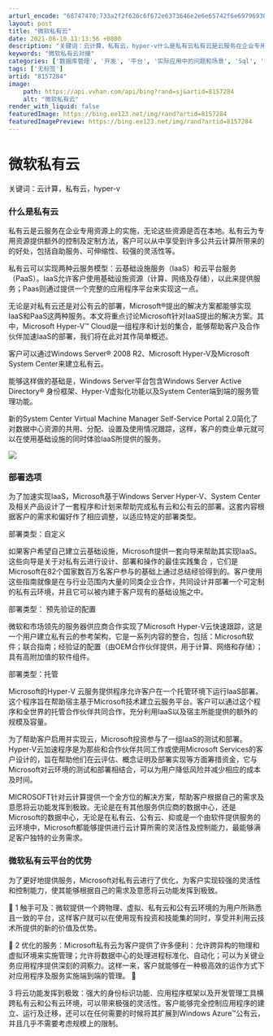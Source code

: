 ```yaml
---
arturl_encode: "68747470:733a2f2f626c6f672e6373646e2e6e65742f6e697969303331:382f61727469636c652f64657461696c732f38313537323834"
layout: post
title: "微软私有云"
date: 2021-08-10 11:13:56 +0800
description: "关键词：云计算，私有云，hyper-v什么是私有云私有云是云服务在企业专用资源上的实施，无论这些资源"
keywords: "微软私有云对接"
categories: ['数据库管理', '开发', '平台', '实际应用中的问题和场景', 'Sql', 'Sql', 'Sql', 'Server', 'Server', 'Server', 'Bi']
tags: ['无标签']
artid: "8157284"
image:
    path: https://api.vvhan.com/api/bing?rand=sj&artid=8157284
    alt: "微软私有云"
render_with_liquid: false
featuredImage: https://bing.ee123.net/img/rand?artid=8157284
featuredImagePreview: https://bing.ee123.net/img/rand?artid=8157284
---
```


# 微软私有云

关键词：云计算，私有云，hyper-v

### 什么是私有云

私有云是云服务在企业专用资源上的实施，无论这些资源是否在本地。私有云为专用资源提供额外的控制及定制方法，客户可以从中享受到许多公共云计算所带来的的好处，包括自助服务、可伸缩性、较强的灵活性等。
  
私有云可以实现两种云服务模型：云基础设施服务（IaaS）和云平台服务（PaaS）。IaaS允许客户使用基础设施资源（计算、网络及存储），以此来提供服务；Paas则通过提供一个完整的应用程序平台来实现这一点。
  
无论是对私有云还是对公有云的部署，Microsoft®提出的解决方案都能够实现IaaS和PaaS这两种服务。本文将重点讨论Microsoft针对IaaS提出的解决方案。其中，Microsoft Hyper-V™ Cloud是一组程序和计划的集合，能够帮助客户及合作伙伴加速IaaS的部署，我们将在此对其作简单概述。

客户可以通过Windows Server® 2008 R2、Microsoft Hyper-V及Microsoft System Center来建立私有云。
  
能够这样做的基础是，Windows Server平台包含Windows Server Active Directory® 身份框架、Hyper-V虚拟化功能以及System Center端到端的服务管理功能。
  
新的System Center Virtual Machine Manager Self-Service Portal 2.0简化了对数据中心资源的共用、分配、设置及使用情况跟踪，这样，客户的商业单元就可以在使用基础设施的同时体验IaaS所提供的服务。

![](https://img-my.csdn.net/uploads/201211/07/1352267419_4136.png)

### 部署选项

为了加速实现IaaS，Microsoft基于Windows Server Hyper-V、System Center及相关产品设计了一套程序和计划来帮助完成私有云和公有云的部署。这套内容根据客户的需求和偏好作了相应调整，以适应特定的部署类型。

部署类型：自定义
  
如果客户希望自己建立云基础设施，Microsoft提供一套向导来帮助其实现IaaS。这些向导是关于对私有云进行设计、部署和操作的最佳实践集合 ，它们是Microsoft在82个国家数百万名客户参与的基础上通过总结经验得到的。客户使用这些指南就像是在与行业范围内大量的同类企业合作，共同设计并部署一个可定制的私有云环境，并且它可以被内建于客户现有的基础设施之中。

部署类型： 预先验证的配置
  
微软和市场领先的服务器供应商合作实现了Microsoft Hyper-V云快速跟踪，这是一个用户建立私有云的参考架构，它是一系列内容的整合，包括：Microsoft软件；联合指南；经验证的配置（由OEM合作伙伴提供，用于计算、网络和存储）；具有高附加值的软件组件。

部署类型：托管
  
Microsoft的Hyper-V 云服务提供程序允许客户在一个托管环境下运行IaaS部署。这个程序旨在帮助宿主基于Microsoft技术建立云服务平台。客户可以通过这个程序和全世界的托管合作伙伴共同合作，充分利用IaaS以及宿主所能提供的额外的规模及容量。

为了帮助客户启用并实现云，Microsoft投资参与了一组IaaS的测试和部署。Hyper-V云加速程序是为那些和合作伙伴共同工作或使用Microsoft Services的客户设计的，旨在帮助他们在云评估、概念证明及部署实现等方面筹措资金，它与Microsoft对云环境的测试和部署相结合，可以为用户降低风险并减少相应的成本及时间。

MICROSOFT针对云计算提供一个全方位的解决方案，帮助客户根据自己的需求及意愿将云功能发挥到极致。无论是在有其他服务供应商的数据中心，还是Microsoft的数据中心，无论是在私有云、公有云、抑或是一个由软件提供服务的云环境中，Microsoft都能够提供进行云计算所需的灵活性及控制能力，最能够满足客户独特的业务需求。

### 微软私有云平台的优势

为了更好地提供服务，Microsoft对私有云进行了优化，为客户实现较强的灵活性和控制能力，使其能够根据自己的需求及意愿将云功能发挥到极致。

 1 触手可及：微软提供一个跨物理、虚拟、私有云和公有云环境的为用户所熟悉且一致的平台，这样客户就可以在使用现有投资和技能集的同时，享受并利用云技术所提供的新的价值及优势。

 2 优化的服务：Microsoft私有云为客户提供了许多便利：允许跨异构的物理和虚拟环境来实施管理；允许将数据中心的处理进程标准化、自动化；可以为关键业务应用程序提供深刻的洞察力。这样一来，客户就能够在一种极高效的运作方式下对应用程序及服务实施端到端的管理。 

3 将云功能发挥到极致：强大的身份标识功能、应用程序框架以及开发管理工具横跨私有云和公有云环境，可以带来极强的灵活性。客户能够完全控制应用程序的建立、运行及迁移，还可以在任何需要的时候将其扩展到Windows Azure™公有云，并且几乎不需要考虑规模上的限制。